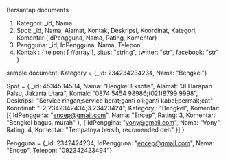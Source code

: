 Bersantap documents

1. Kategori: _id, Nama
2. Spot: _id, Nama, Alamat, Kontak, Deskripsi, Koordinat, Kategori, Komentar:{IdPengguna, Nama, Rating, Komentar}
3. Pengguna: _id, IdPengguna, Nama, Telepon
4. Kontak : { telpon: [ //array ], situs: "string", twitter: "str", facebook: "str" }

sample document:
Kategory = {_id: 234234234234, Nama: "Bengkel"}

Spot = {
_id: 4534534534,
Nama: "Bengkel Eksotis",
Alamat: "Jl Harapan Palsu, Jakarta Utara",
Kontak: "0874 5454 98986;(021)8799 9998",
Deskripsi: "Service ringan;service berat;ganti oli;ganti kabel;permak;cat"
Koordinat: "-2,2342342434;3.23423424",
Kategory : "Bengkel",
Komentar: [{
  IdPengguna: "encep@gmail.com",
  Nama: "Encep",
  Rating: 3,
  Komentar: "Bengkel bagus, murah"
 },
 {
  IdPenggina: "vony@gmail.com",
  Nama: "Vony",
  Rating: 4,
  Komentar: "Tempatnya bersih, recomended deh"
 }]
}

Pengguna = {_id: 2342424234, IdPengguna: "encep@gmail.com", Nama: "Encep", Telepon: "092342423494"}
